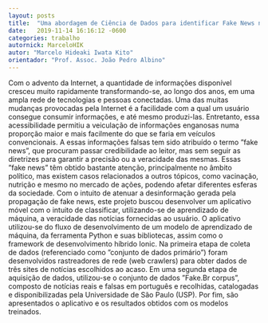 ```yaml
---
layout: posts
title:  "Uma abordagem de Ciência de Dados para identificar Fake News no âmbito político"
date:   2019-11-14 16:16:12 -0600
categories: trabalho
autornick: MarceloHIK
autor: "Marcelo Hideaki Iwata Kito"
orientador: "Prof. Assoc. João Pedro Albino"
---
```

Com o advento da Internet, a quantidade de informações disponível cresceu muito rapidamente transformando-se, ao longo dos anos, em uma ampla rede de tecnologias e pessoas conectadas. Uma das muitas mudanças provocadas pela Internet é a facilidade com a qual um usuário consegue consumir informações, e até mesmo produzi-las. Entretanto, essa acessibilidade permitiu a veiculação de informações enganosas numa proporção maior e mais facilmente do que se faria em veículos convencionais. A essas informações falsas tem sido atribuído o termo ”fake news”, que procuram passar credibilidade ao leitor, mas sem seguir as diretrizes para garantir a precisão ou a veracidade das mesmas. Essas ”fake news” têm obtido bastante atenção, principalmente no âmbito político, mas existem casos relacionados a outros tópicos, como vacinação, nutrição e mesmo no mercado de ações, podendo afetar diferentes esferas da sociedade. Com o intuito de atenuar a desinformação gerada pela propagação de fake news, este projeto buscou desenvolver um aplicativo móvel com o intuito de classificar, utilizando-se de aprendizado de máquina, a veracidade das notícias fornecidas ao usuário. O aplicativo utilizou-se do fluxo de desenvolvimento de um modelo de aprendizado de máquina, da ferramenta Python e suas bibliotecas, assim como o framework de desenvolvimento híbrido Ionic. Na primeira etapa de coleta de dados (referenciado como ”conjunto de dados primário”) foram desenvolvidos rastreadores de rede (web crawlers) para obter dados de três sites de notícias escolhidos ao acaso. Em uma segunda etapa de aquisição de dados, utilizou-se o conjunto de dados ”Fake.Br corpus”, composto de notícias reais e falsas em português e recolhidas, catalogadas e disponibilizadas pela Universidade de São Paulo (USP). Por fim, são apresentados o aplicativo e os resultados obtidos com os modelos treinados.

